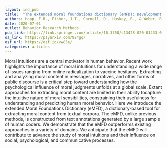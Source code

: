 ```yaml
---
layout: ind_pub
title:  "The extended moral foundations dictionary (eMFD): Development and applications of a crowd-sourced approach to extracting moral intuitions from text"
authors: Hopp, F.R., Fisher, J.T., Cornell, D., Huskey, R., & Weber, R.
date: 2020-07-01
outlet: Behavior Research Methods
pub_link: https://link.springer.com/article/10.3758/s13428-020-01433-0
oa_link: https://psyarxiv.com/924gq/
osf_url: https://osf.io/vw85e/
categories: articles
---
```


Moral intuitions are a central motivator in human behavior. Recent work highlights the importance of moral intuitions for understanding a wide range of issues ranging from online radicalization to vaccine hesitancy. Extracting and analyzing moral content in messages, narratives, and other forms of public discourse is a critical step toward understanding how the psychological influence of moral judgments unfolds at a global scale. Extant approaches for extracting moral content are limited in their ability tocapture the intuitive nature of moral sensibilities, constraining their usefulness for understanding and predicting human moral behavior. Here we introduce the extended Moral Foundations Dictionary (eMFD), a dictionary-based tool for extracting moral content from textual corpora. The eMFD, unlike previous methods, is constructed from text annotations generated by a large sample of human coders. We demonstrate that the eMFD outperforms existing approaches in a variety of domains. We anticipate that the eMFD will contribute to advance the study of moral intuitions and their influence on social, psychological, and communicative processes.